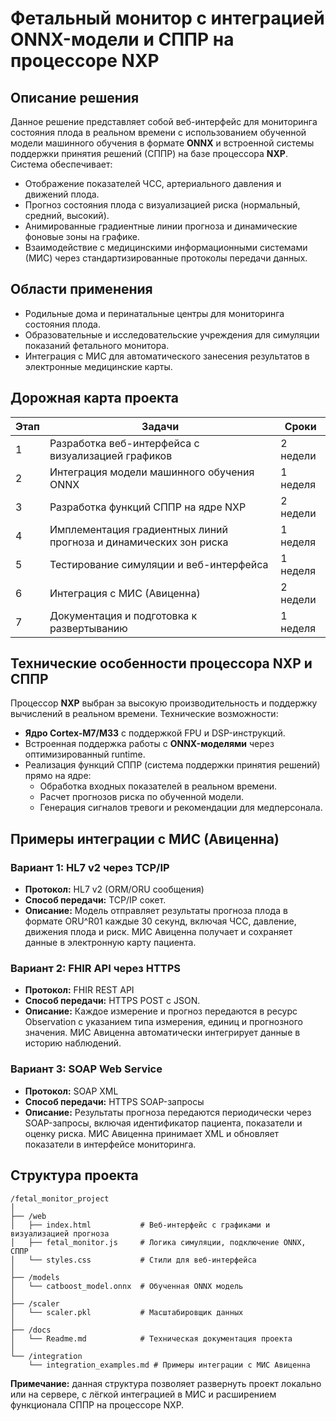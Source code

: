 # Фетальный монитор с интеграцией ONNX-модели и СППР на процессоре NXP

## Описание решения

Данное решение представляет собой веб-интерфейс для мониторинга состояния плода в реальном времени с использованием обученной модели машинного обучения в формате **ONNX** и встроенной системы поддержки принятия решений (СППР) на базе процессора **NXP**. Система обеспечивает:
- Отображение показателей ЧСС, артериального давления и движений плода.
- Прогноз состояния плода с визуализацией риска (нормальный, средний, высокий).
- Анимированные градиентные линии прогноза и динамические фоновые зоны на графике.
- Взаимодействие с медицинскими информационными системами (МИС) через стандартизированные протоколы передачи данных.

## Области применения

- Родильные дома и перинатальные центры для мониторинга состояния плода.
- Образовательные и исследовательские учреждения для симуляции показаний фетального монитора.
- Интеграция с МИС для автоматического занесения результатов в электронные медицинские карты.

## Дорожная карта проекта

| Этап | Задачи | Сроки |
|------|--------|-------|
| 1 | Разработка веб-интерфейса с визуализацией графиков | 2 недели |
| 2 | Интеграция модели машинного обучения ONNX | 1 неделя |
| 3 | Разработка функций СППР на ядре NXP | 2 недели |
| 4 | Имплементация градиентных линий прогноза и динамических зон риска | 1 неделя |
| 5 | Тестирование симуляции и веб-интерфейса | 1 неделя |
| 6 | Интеграция с МИС (Авиценна) | 2 недели |
| 7 | Документация и подготовка к развертыванию | 1 неделя |

## Технические особенности процессора NXP и СППР

Процессор **NXP** выбран за высокую производительность и поддержку вычислений в реальном времени. Технические возможности:
- **Ядро Cortex-M7/M33** с поддержкой FPU и DSP-инструкций.
- Встроенная поддержка работы с **ONNX-моделями** через оптимизированный runtime.
- Реализация функций СППР (система поддержки принятия решений) прямо на ядре:
  - Обработка входных показателей в реальном времени.
  - Расчет прогнозов риска по обученной модели.
  - Генерация сигналов тревоги и рекомендации для медперсонала.

## Примеры интеграции с МИС (Авиценна)

### Вариант 1: HL7 v2 через TCP/IP
- **Протокол:** HL7 v2 (ORM/ORU сообщения)
- **Способ передачи:** TCP/IP сокет.
- **Описание:** Модель отправляет результаты прогноза плода в формате ORU^R01 каждые 30 секунд, включая ЧСС, давление, движения плода и риск. МИС Авиценна получает и сохраняет данные в электронную карту пациента.

### Вариант 2: FHIR API через HTTPS
- **Протокол:** FHIR REST API
- **Способ передачи:** HTTPS POST с JSON.
- **Описание:** Каждое измерение и прогноз передаются в ресурс Observation с указанием типа измерения, единиц и прогнозного значения. МИС Авиценна автоматически интегрирует данные в историю наблюдений.

### Вариант 3: SOAP Web Service
- **Протокол:** SOAP XML
- **Способ передачи:** HTTPS SOAP-запросы
- **Описание:** Результаты прогноза передаются периодически через SOAP-запросы, включая идентификатор пациента, показатели и оценку риска. МИС Авиценна принимает XML и обновляет показатели в интерфейсе мониторинга.

## Структура проекта

```
/fetal_monitor_project
│
├── /web
│   ├── index.html           # Веб-интерфейс с графиками и визуализацией прогноза
│   ├── fetal_monitor.js     # Логика симуляции, подключение ONNX, СППР
│   └── styles.css           # Стили для веб-интерфейса
│
├── /models
│   └── catboost_model.onnx  # Обученная ONNX модель
│
├── /scaler
│   └── scaler.pkl           # Масштабировщик данных
│
├── /docs
│   └── Readme.md            # Техническая документация проекта
│
└── /integration
    └── integration_examples.md # Примеры интеграции с МИС Авиценна
```

**Примечание:** данная структура позволяет развернуть проект локально или на сервере, с лёгкой интеграцией в МИС и расширением функционала СППР на процессоре NXP.

